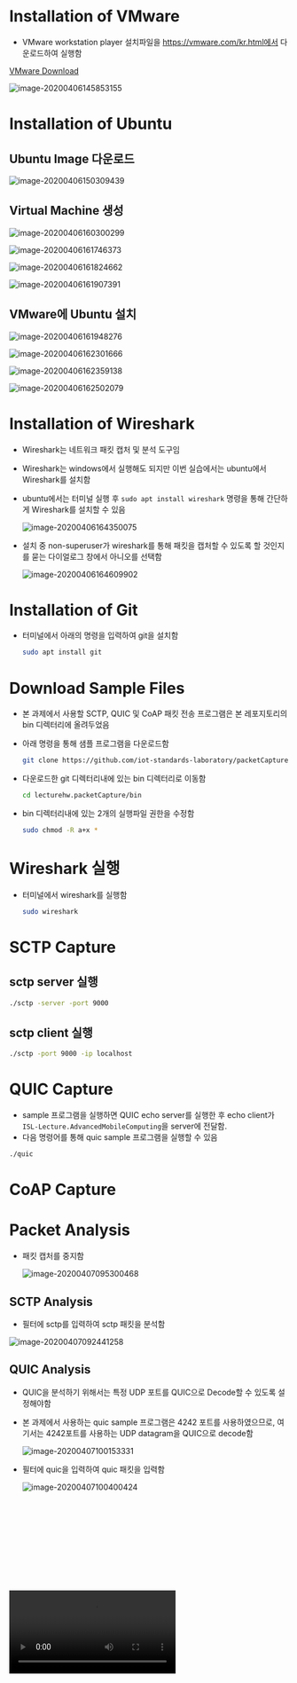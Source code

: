 # Installation of VMware

- VMware workstation player 설치파일을 https://vmware.com/kr.html에서 다운로드하여 실행함

[VMware Download](https://vmware.com/kr.html)

![image-20200406145853155](.README.assets/image-20200406145853155.png)

# Installation of Ubuntu

## Ubuntu Image 다운로드

![image-20200406150309439](.README.assets/image-20200406150309439.png)

## Virtual Machine 생성

![image-20200406160300299](.README.assets/image-20200406160300299.png)

![image-20200406161746373](.README.assets/image-20200406161746373.png)

![image-20200406161824662](.README.assets/image-20200406161824662.png)

![image-20200406161907391](.README.assets/image-20200406161907391.png)

## VMware에 Ubuntu 설치

![image-20200406161948276](.README.assets/image-20200406161948276.png)

![image-20200406162301666](.README.assets/image-20200406162301666.png)

![image-20200406162359138](.README.assets/image-20200406162359138.png)

![image-20200406162502079](.README.assets/image-20200406162502079.png)

# Installation of Wireshark

- Wireshark는 네트워크 패킷 캡처 및 분석 도구임

- Wireshark는 windows에서 실행해도 되지만 이번 실습에서는 ubuntu에서 Wireshark를 설치함

- ubuntu에서는 터미널 실행 후 `sudo apt install wireshark` 명령을 통해 간단하게 Wireshark를 설치할 수 있음

  ![image-20200406164350075](.README.assets/image-20200406164350075.png)

- 설치 중 non-superuser가 wireshark를 통해 패킷을 캡처할 수 있도록 할 것인지를 묻는 다이얼로그 창에서 아니오를 선택함

  ![image-20200406164609902](.README.assets/image-20200406164609902.png)

# Installation of Git

- 터미널에서 아래의 명령을 입력하여 git을 설치함

    ```bash
    sudo apt install git
    ```

# Download Sample Files

- 본 과제에서 사용할 SCTP, QUIC 및 CoAP 패킷 전송 프로그램은 본 레포지토리의 bin 디렉터리에 올려두었음

- 아래 명령을 통해 샘플 프로그램을 다운로드함

  ```bash
  git clone https://github.com/iot-standards-laboratory/packetCapture.git
  ```

- 다운로드한 git 디렉터리내에 있는 bin 디렉터리로 이동함

  ```bash
  cd lecturehw.packetCapture/bin
  ```

- bin 디렉터리내에 있는 2개의 실행파일 권한을 수정함

  ```bash
  sudo chmod -R a+x *
  ```

# Wireshark 실행

- 터미널에서 wireshark를 실행함

  ```bash
  sudo wireshark
  ```


# SCTP Capture

## sctp server 실행

```bash
./sctp -server -port 9000
```

## sctp client 실행

```bash
./sctp -port 9000 -ip localhost
```



# QUIC Capture

- sample 프로그램을 실행하면 QUIC echo server를 실행한 후 echo client가  `ISL-Lecture.AdvancedMobileComputing`을 server에 전달함.
- 다음 명령어를 통해 quic sample 프로그램을 실행할 수 있음

```bash
./quic
```

# CoAP Capture



# Packet Analysis 

- 패킷 캡처를 중지함

  ![image-20200407095300468](.README.assets/image-20200407095300468.png)

## SCTP Analysis

- 필터에 sctp를 입력하여 sctp 패킷을 분석함

![image-20200407092441258](.README.assets/image-20200407092441258.png)

## QUIC Analysis

- QUIC을 분석하기 위해서는 특정 UDP 포트를 QUIC으로 Decode할 수 있도록 설정해야함

- 본 과제에서 사용하는 quic sample 프로그램은 4242 포트를 사용하였으므로, 여기서는 4242포트를 사용하는 UDP datagram을 QUIC으로 decode함

  ![image-20200407100153331](.README.assets/image-20200407100153331.png)

- 필터에 quic을 입력하여 quic 패킷을 입력함

  ![image-20200407100400424](.README.assets/image-20200407100400424.png)



<iframe class="devsite-embedded-youtube-video" data-video-id="j5fYOYrsocs" data-autohide="1" data-showinfo="0" frameborder="0" allowfullscreen>
<video src=".README.assets/iot-standards-laboratory_packetCapture%202020-04-21%2009-16-45.mp4"></video>
 </iframe>
 

 <video src=".README.assets/iot-standards-laboratory_packetCapture%202020-04-21%2009-16-45.mp4"></video>
